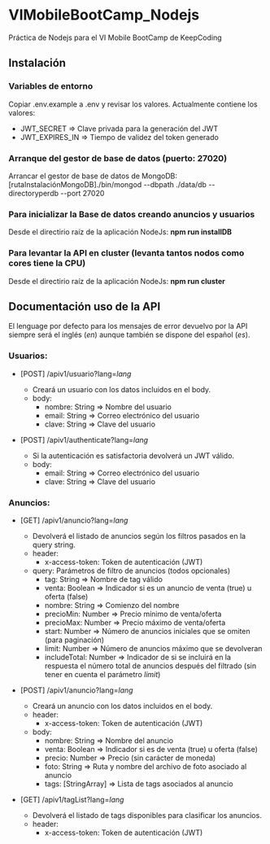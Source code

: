 # VIMobileBootCamp_Nodejs
Práctica de Nodejs para el VI Mobile BootCamp de KeepCoding

## Instalación

### Variables de entorno
Copiar .env.example a .env y revisar los valores. 
Actualmente contiene los valores:

* JWT_SECRET => Clave privada para la generación del JWT
* JWT_EXPIRES_IN => Tiempo de validez del token generado

### Arranque del gestor de base de datos (puerto: 27020)
Arrancar el gestor de base de datos de MongoDB: [rutaInstalaciónMongoDB]./bin/mongod --dbpath ./data/db --directoryperdb --port 27020

### Para inicializar la Base de datos creando anuncios y usuarios
Desde el directirio raíz de la aplicación NodeJs: **npm run installDB**

### Para levantar la API en cluster (levanta tantos nodos como cores tiene la CPU)
Desde el directirio raíz de la aplicación NodeJs: **npm run cluster**


## Documentación uso de la API
El lenguage por defecto para los mensajes de error devuelvo por la API siempre será el inglés (*en*) aunque también se dispone del español (*es*).

### Usuarios:
* [POST] /apiv1/usuario?lang=*lang*
	* Creará un usuario con los datos incluidos en el body.
	* body: 
		* nombre: String => Nombre del usuario
		* email: String => Correo electrónico del usuario
		* clave: String => Clave del usuario
		
* [POST] /apiv1/authenticate?lang=*lang*
	* Si la autenticación es satisfactoria devolverá un JWT válido.
	* body:
		* email: String => Correo electrónico del usuario
		* clave: String => Clave del usuario

### Anuncios:
* [GET] /apiv1/anuncio?lang=*lang*
	* Devolverá el listado de anuncios según los filtros pasados en la query string.
	* header: 
		* x-access-token: Token de autenticación (JWT)
	* query: Parámetros de filtro de anuncios (todos opcionales)
		* tag: String => Nombre de tag válido
		* venta: Boolean => Indicador si es un anuncio de venta (true) u oferta (false)
		* nombre: String => Comienzo del nombre 
		* precioMin: Number => Precio mínimo de venta/oferta
		* precioMax: Number => Precio máximo de venta/oferta
		* start: Number => Número de anuncios iniciales que se omiten (para paginación)
		* limit: Number => Número de anuncios máximo que se devolveran
		* includeTotal: Number  => Indicador de si se incluirá en la respuesta el número total de anuncios después del filtrado (sin tener en cuenta el parámetro *limit*)

* [POST] /apiv1/anuncio?lang=*lang*
	* Creará un anuncio con los datos incluidos en el body.
	* header: 
		* x-access-token: Token de autenticación (JWT)
	* body: 
		* nombre: String => Nombre del anuncio
		* venta: Boolean => Indicador si es de venta (true) u oferta (false)
		* precio: Number => Precio (sin carácter de moneda)
		* foto: String => Ruta y nombre del archivo de foto asociado al anuncio
		* tags: [StringArray] => Lista de tags asociados al anuncio

* [GET] /apiv1/tagList?lang=*lang*
	* Devolverá el listado de tags disponibles para clasificar los anuncios.
	* header: 
		* x-access-token: Token de autenticación (JWT)

		
